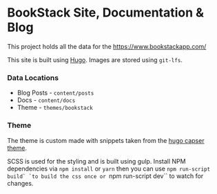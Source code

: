 # BookStack Site, Documentation & Blog

This project holds all the data for the https://www.bookstackapp.com/

This site is built using [Hugo](https://gohugo.io). Images are stored using ``git-lfs``.

### Data Locations

* Blog Posts - ``content/posts``
* Docs - ``content/docs``
* Theme - ``themes/bookstack``

### Theme

The theme is custom made with snippets taken from the [hugo capser theme](https://github.com/vjeantet/hugo-theme-casper).

SCSS is used for the styling and is built using gulp. Install NPM dependencies via ``npm install`` or ``yarn`` then you can use ``npm run-script build` `to build the css once or ``npm run-script dev`` to watch for changes.
